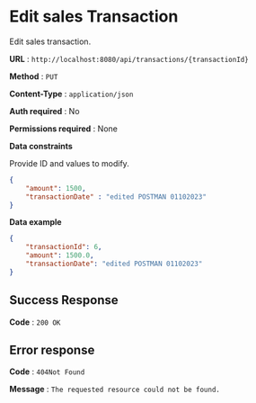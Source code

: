 # Edit sales Transaction

Edit sales transaction.

**URL** : `http://localhost:8080/api/transactions/{transactionId}`

**Method** : `PUT`

**Content-Type** : `application/json`

**Auth required** : No

**Permissions required** : None 

**Data constraints**

Provide ID and values to modify.

```json
{
    "amount": 1500,
    "transactionDate" : "edited POSTMAN 01102023"
}
```

**Data example**

```json
{
    "transactionId": 6,
    "amount": 1500.0,
    "transactionDate": "edited POSTMAN 01102023"
}
```

## Success Response

**Code** : `200 OK`

## Error response  

**Code** : `404Not Found`  

**Message** : `The requested resource could not be found.`
